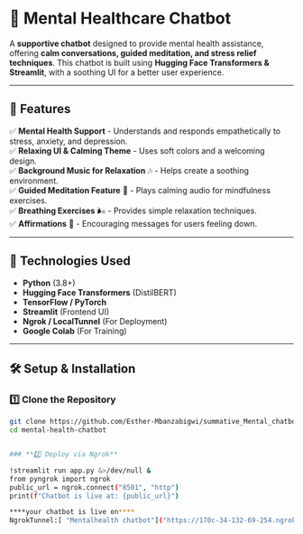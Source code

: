 
# 🧠 Mental Healthcare Chatbot

A **supportive  chatbot** designed to provide mental health assistance, offering **calm conversations, guided meditation, and stress relief techniques**. This chatbot is built using **Hugging Face Transformers & Streamlit**, with a soothing UI for a better user experience.



---

## 🌟 Features

✅ **Mental Health Support** - Understands and responds empathetically to stress, anxiety, and depression.  
✅ **Relaxing UI & Calming Theme** - Uses soft colors and a welcoming design.  
✅ **Background Music for Relaxation** 🎶 - Helps create a soothing environment.  
✅ **Guided Meditation Feature** 🧘 - Plays calming audio for mindfulness exercises.  
✅ **Breathing Exercises** 🌬️ - Provides simple relaxation techniques.  
✅ **Affirmations** 💙 - Encouraging messages for users feeling down.  

---

## 📌 Technologies Used

- **Python** (3.8+)
- **Hugging Face Transformers** (DistilBERT)
- **TensorFlow / PyTorch**
- **Streamlit** (Frontend UI)
- **Ngrok / LocalTunnel** (For Deployment)
- **Google Colab** (For Training)

---

## 🛠️ Setup & Installation

### **1️⃣ Clone the Repository**
```bash
git clone https://github.com/Esther-Mbanzabigwi/summative_Mental_chatbott.git
cd mental-health-chatbot


### **2️⃣ Deploy via Ngrok**

!streamlit run app.py &>/dev/null &
from pyngrok import ngrok
public_url = ngrok.connect("8501", "http")
print(f"Chatbot is live at: {public_url}")

****your chatbot is live on****
NgrokTunnel:[ "Mentalhealth chatbot"]("https://170c-34-132-69-254.ngrok-free.app") -> "http://localhost:8501"
